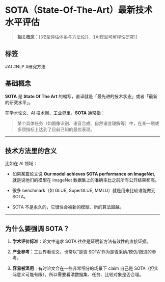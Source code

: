 # SOTA（State-Of-The-Art）最新技术水平评估

> **相关概念**：[[模型评估体系与方法论]]、[[AI模型可解释性研究]]

## **标签**

#AI #NLP #研究方法

## **基础概念**

**SOTA** 是 **State Of The Art** 的缩写，直译就是「最先进的技术状态」或者「最新的研究水平」。

在学术论文、AI 技术圈、工业界里，**SOTA** 通常指：

> 某个具体任务（如图像识别、语音合成、自然语言理解等）中，在某一项或多项指标上达到了目前已知的最优表现。

---

## **技术方法里的含义**

比如在 AI 领域：

- 如果某篇论文说 **Our model achieves SOTA performance on ImageNet**, 就是说他们的模型在 ImageNet 数据集上的准确率比之前所有公开结果都高。
    
- 很多 benchmark（如 GLUE, SuperGLUE, MMLU）就是用来比较谁能做到 SOTA。
    
- SOTA 不是永久的，它很快会被新的模型、新的算法超越。

---

## **为什么要强调 SOTA？**

1. **学术评价标准**：论文中追求 SOTA 往往是证明新方法有效性的直接证据。
    
2. **产业参考**：工业界看论文，也常以“是否 SOTA”作为是否采纳/模仿/跟进的参考。
    
3. **容易被滥用**：有时论文会在一些非常细分的场景下 claim 自己是 SOTA（但实际意义可能有限），所以需要看清数据集、任务、比较对象是否合理。



